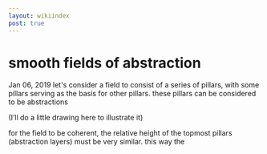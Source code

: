 ```yaml
---
layout: wikiindex
post: true
---
```

# smooth fields of abstraction

Jan 06, 2019
let's consider a field to consist of a series of pillars, with some pillars serving as the basis for other pillars. these pillars can be considered to be abstractions 

(I’ll do a little drawing here to illustrate it)

for the field to be coherent, the relative height of the topmost pillars (abstraction layers) must be very similar. this way the

